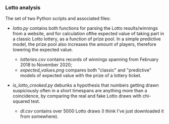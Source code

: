 ### Lotto analysis

The set of two Python scripts and associated files:

- *lotto.py* contains both functions for parsing the Lotto results/winnings from a website, and for calculation ofthe  expected value of taking part in a classic Lotto lottery, as a function of prize pool. In a simple predictive model, the prize pool also increases the amount of players, therefore lowering the expected value.
	- *lotteries.csv* contains records of winnings spanning from February 2018 to November 2020;
	- *expected_values.png* compares both "classic" and "predictive" models of expected value with the prize of a lottery ticket.

- *is_lotto_crooked.py* debunks a hypothesis that numbers getting drawn suspiciously often in a short timespans are anything more than a coincidence, by comparing the real and fake Lotto draws with chi-squared test.
	- *dl.csv* contains over 5000 Lotto draws (I think I've just downloaded it from somewhere).